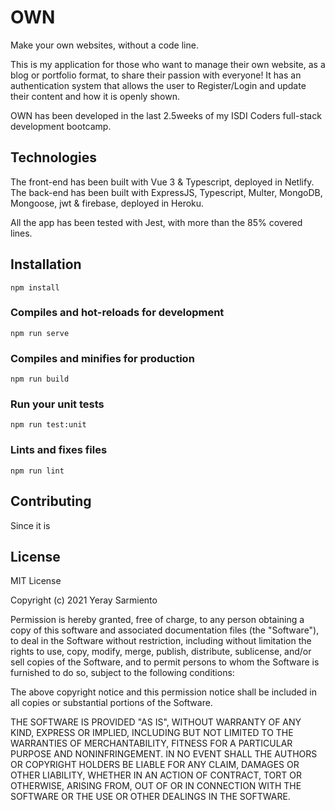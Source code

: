 # OWN

Make your own websites, without a code line.

This is my application for those who want to manage their own website, as a blog or portfolio format, to share their passion with everyone!
It has an authentication system that allows the user to Register/Login and update their content and how it is openly shown.

OWN has been developed in the last 2.5weeks of my ISDI Coders full-stack development bootcamp.


## Technologies

The front-end has been built with Vue 3 & Typescript, deployed in Netlify.
The back-end has been built with ExpressJS, Typescript, Multer, MongoDB, Mongoose, jwt & firebase, deployed in Heroku.

All the app has been tested with Jest, with more than the 85% covered lines.


## Installation
```
npm install
```

### Compiles and hot-reloads for development
```
npm run serve
```

### Compiles and minifies for production
```
npm run build
```

### Run your unit tests
```
npm run test:unit
```

### Lints and fixes files
```
npm run lint
```

## Contributing

Since it is

## License

MIT License

Copyright (c) 2021 Yeray Sarmiento

Permission is hereby granted, free of charge, to any person obtaining a copy
of this software and associated documentation files (the "Software"), to deal
in the Software without restriction, including without limitation the rights
to use, copy, modify, merge, publish, distribute, sublicense, and/or sell
copies of the Software, and to permit persons to whom the Software is
furnished to do so, subject to the following conditions:

The above copyright notice and this permission notice shall be included in all
copies or substantial portions of the Software.

THE SOFTWARE IS PROVIDED "AS IS", WITHOUT WARRANTY OF ANY KIND, EXPRESS OR
IMPLIED, INCLUDING BUT NOT LIMITED TO THE WARRANTIES OF MERCHANTABILITY,
FITNESS FOR A PARTICULAR PURPOSE AND NONINFRINGEMENT. IN NO EVENT SHALL THE
AUTHORS OR COPYRIGHT HOLDERS BE LIABLE FOR ANY CLAIM, DAMAGES OR OTHER
LIABILITY, WHETHER IN AN ACTION OF CONTRACT, TORT OR OTHERWISE, ARISING FROM,
OUT OF OR IN CONNECTION WITH THE SOFTWARE OR THE USE OR OTHER DEALINGS IN THE
SOFTWARE.
